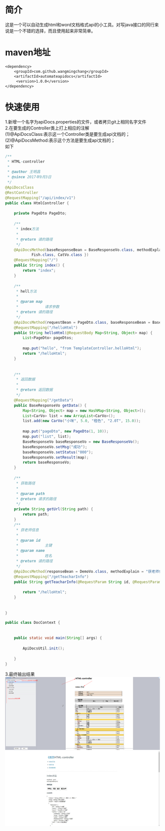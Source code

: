 # 简介
这是一个可以自动生成html和word文档格式api的小工具。对写java接口的同行来说是一个不错的选择，而且使用起来非常简单。
# maven地址
```
<dependency>
    <groupId>com.github.wangmingchang</groupId>
    <artifactId>automateapidocs</artifactId>
     <version>1.0.0</version>
</dependency>

```
# 快速使用
1.新增一个名字为apiDocs.properties的文件，或者拷贝git上相同名字文件</br>
2.在要生成的Controller类上打上相应的注解</br>
(1)@ApiDocsClass:表示这一个Controller类是要生成api文档的；</br>
(2)@ApiDocsMethod:表示这个方法是要生成api文档的；</br>
如下
``` java
/**
 * HTML-controller
 * 
 * @author 王明昌
 * @since 2017年9月3日
 */
@ApiDocsClass
@RestController
@RequestMapping("/api/index/v1")
public class HtmlController {

	private PageDto PageDto;

	/**
	 * index方法
	 * 
	 * @return 请的路径
	 */
	@ApiDocsMethod(baseResponseBean = BaseResponseVo.class, methodExplain = "index方法", responseBean = DemoVo.class, responseBeans = {
			Fish.class, CatVo.class })
	@RequestMapping("/")
	public String index() {
		return "index";
	}

	/**
	 * hell方法
	 * 
	 * @param map
	 *            请求参数
	 * @return 请的路径
	 */
	@ApiDocsMethod(requestBean = PageDto.class, baseResponseBean = BaseResponseVo.class, responseBean = DemoVo.class, type = "post", methodExplain = "hell方法")
	@RequestMapping("/helloHtml")
	public String helloHtml(@RequestBody Map<String, Object> map) {
		List<PageDto> pageDtos;

		map.put("hello", "from TemplateController.helloHtml");
		return "/helloHtml";
	}


	/**
	 * 返回数据
	 * 
	 * @return 返回数据
	 */
	@RequestMapping("/getData")
	public BaseResponseVo getData() {
		Map<String, Object> map = new HashMap<String, Object>();
		List<CarVo> list = new ArrayList<CarVo>();
		list.add(new CarVo("小咪", 5.0, "橙色", "2.0T", 15.0));

		map.put("pageDto", new PageDto(1, 10));
		map.put("list", list);
		BaseResponseVo baseResponseVo = new BaseResponseVo();
		baseResponseVo.setMsg("成功");
		baseResponseVo.setStatus("000");
		baseResponseVo.setResult(map);
		return baseResponseVo;
	}

	/**
	 * 获取路径
	 * 
	 * @param path
	 * @return 请求的路径
	 */
	private String getUrl(String path) {
		return path;
	}
	/**
	 * 获老师信息
	 * 
	 * @param id
	 *            主键
	 * @param name
	 *            姓名
	 * @return 请的路径
	 */
	@ApiDocsMethod(responseBean = DemoVo.class, methodExplain = "获老师信息")
	@RequestMapping("/getTeacharInfo")
	public String getTeacharInfo(@RequestParam String id, @RequestParam String name) {

		return "/helloHtml";
	}


}

```
``` java
public class DocContext {

    
	public static void main(String[] args) {
		
		ApiDocsUtil.init();

	}
}

```
3.最终输出结果</br>
![image](https://github.com/wangmingchang/AutomateApiDocs/blob/master/src/main/resources/static/word.png)
![image](https://github.com/wangmingchang/AutomateApiDocs/blob/master/src/main/resources/static/html.png)
